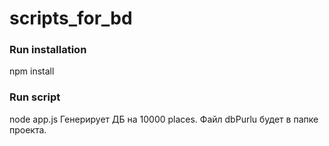 # scripts_for_bd
### Run installation
npm install
###  Run script
node app.js
Генерирует ДБ на 10000 places.
Файл dbPurlu будет в папке проекта.
